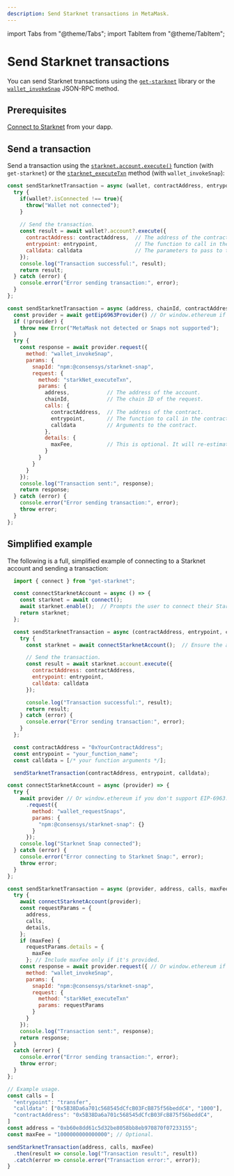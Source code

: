 ```yaml
---
description: Send Starknet transactions in MetaMask.
---
```


import Tabs from "@theme/Tabs";
import TabItem from "@theme/TabItem";

# Send Starknet transactions

You can send Starknet transactions using the
[`get-starknet`](https://github.com/starknet-io/get-starknet) library or the
[`wallet_invokeSnap`](/snaps/reference/wallet-api-for-snaps/#wallet_invokesnap) JSON-RPC method.

## Prerequisites

[Connect to Starknet](connect-to-starknet.md) from your dapp.

## Send a transaction

Send a transaction using the
[`starknet.account.execute()`](https://starknetjs.com/docs/api/classes/accountinterface/#execute)
function (with `get-starknet`) or the
[`starknet_executeTxn`](../../../reference/non-evm-apis/starknet-snap-api.md#starknet_executetxn)
method (with `wallet_invokeSnap`):

<Tabs>
  <TabItem value="get-starknet" default>

  ```javascript
  const sendStarknetTransaction = async (wallet, contractAddress, entrypoint, calldata) => {
    try {
      if(wallet?.isConnected !== true){
        throw("Wallet not connected");
      } 
    
      // Send the transaction.
      const result = await wallet?.account?.execute({
        contractAddress: contractAddress,  // The address of the contract.
        entrypoint: entrypoint,            // The function to call in the contract.
        calldata: calldata                 // The parameters to pass to the function.
      });
      console.log("Transaction successful:", result);
      return result;
    } catch (error) {
      console.error("Error sending transaction:", error);
    }
  };
  ```

  </TabItem>
  <TabItem value="wallet_invokeSnap">

  ```javascript
  const sendStarknetTransaction = async (address, chainId, contractAddress, entrypoint, calldata, maxFee = null) => {
    const provider = await getEip6963Provider() // Or window.ethereum if you don't support EIP-6963.
    if (!provider) {
      throw new Error("MetaMask not detected or Snaps not supported");
    }
    try {
      const response = await provider.request({
        method: "wallet_invokeSnap",
        params: {
          snapId: "npm:@consensys/starknet-snap",
          request: {
            method: "starkNet_executeTxn",
            params: {
              address,            // The address of the account.
              chainId,            // The chain ID of the request.
              calls: {
                contractAddress,  // The address of the contract.
                entrypoint,       // The function to call in the contract.
                calldata          // Arguments to the contract.
              },
              details: {
                maxFee,           // This is optional. It will re-estimate in the snap if not provided.
              }
            }
          }
        }
      });
      console.log("Transaction sent:", response);
      return response;
    } catch (error) {
      console.error("Error sending transaction:", error);
      throw error;
    }
  };
  ```

  </TabItem> 
</Tabs>

## Simplified example

The following is a full, simplified example of connecting to a Starknet account and sending a transaction:

<Tabs>
  <TabItem value="get-starknet" default>

```javascript
  import { connect } from "get-starknet";

  const connectStarknetAccount = async () => {
    const starknet = await connect();
    await starknet.enable();  // Prompts the user to connect their Starknet account using MetaMask.
    return starknet;
  };

  const sendStarknetTransaction = async (contractAddress, entrypoint, calldata) => {
    try {
      const starknet = await connectStarknetAccount();  // Ensure the account is connected.

      // Send the transaction.
      const result = await starknet.account.execute({
        contractAddress: contractAddress, 
        entrypoint: entrypoint,            
        calldata: calldata                 
      });

      console.log("Transaction successful:", result);
      return result;
    } catch (error) {
      console.error("Error sending transaction:", error);
    }
  };

  const contractAddress = "0xYourContractAddress";  
  const entrypoint = "your_function_name";          
  const calldata = [/* your function arguments */]; 

  sendStarknetTransaction(contractAddress, entrypoint, calldata);
  ```

  </TabItem>
  <TabItem value="wallet_invokeSnap">

  ```javascript
  const connectStarknetAccount = async (provider) => {
    try {
      await provider // Or window.ethereum if you don't support EIP-6963.
        .request({
          method: "wallet_requestSnaps",
          params: {
            "npm:@consensys/starknet-snap": {}
          }
        });
      console.log("Starknet Snap connected");
    } catch (error) {
      console.error("Error connecting to Starknet Snap:", error);
      throw error;
    }
  };

  const sendStarknetTransaction = async (provider, address, calls, maxFee = null) => {
    try {
      await connectStarknetAccount(provider);
      const requestParams = {
        address,
        calls,
        details,
      };
      if (maxFee) {
        requestParams.details = {
          maxFee
        }; // Include maxFee only if it's provided.
      const response = await provider.request({ // Or window.ethereum if you don't support EIP-6963.
        method: "wallet_invokeSnap",
        params: {
          snapId: "npm:@consensys/starknet-snap",
          request: {
            method: "starkNet_executeTxn"
            params: requestParams
          }
        }
      });
      console.log("Transaction sent:", response);
      return response;
    } 
    catch (error) {
      console.error("Error sending transaction:", error);
      throw error;
    }
  };

  // Example usage.
  const calls = [
    "entrypoint": "transfer",
    "calldata": ["0x5B38Da6a701c568545dCfcB03FcB875f56beddC4", "1000"],
    "contractAddress": "0x5B38Da6a701c568545dCfcB03FcB875f56beddC4",
  ]
  const address = "0xb60e8dd61c5d32be8058bb8eb970870f07233155";
  const maxFee = "1000000000000000"; // Optional.

  sendStarknetTransaction(address, calls, maxFee)
    .then(result => console.log("Transaction result:", result))
    .catch(error => console.error("Transaction error:", error));
}
```

  </TabItem> 
</Tabs>